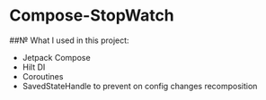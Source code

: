 # Compose-StopWatch

##№ What I used in this project:

- Jetpack Compose
- Hilt DI
- Coroutines
- SavedStateHandle to prevent on config changes recomposition
